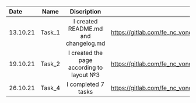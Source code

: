 Date      | Name                | Discription               | Link to MR
:-------- | :---------------------: | :---------------------: | :---------------------:  
13.10.21  | Task_1 | I created README.md and changelog.md | https://gitlab.com/fe_nc_vonorezh_2021/fs_alexandra_savchenko/-/merge_requests/1
19.10.21 | Task_2 | I created the page according to layout №3 | https://gitlab.com/fe_nc_vonorezh_2021/fs_alexandra_savchenko/-/merge_requests/2
26.10.21 | Task_4 | I completed 7 tasks | https://gitlab.com/fe_nc_vonorezh_2021/fs_alexandra_savchenko/-/merge_requests/3